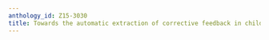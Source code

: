 ```yaml
---
anthology_id: Z15-3030
title: Towards the automatic extraction of corrective feedback in child-adult dialogue
---
```

